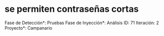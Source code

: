 # se permiten contraseñas cortas

Fase de Detección*: Pruebas
Fase de Inyección*: Análisis
ID: 71
Iteración: 2
Proyecto*: Campanario